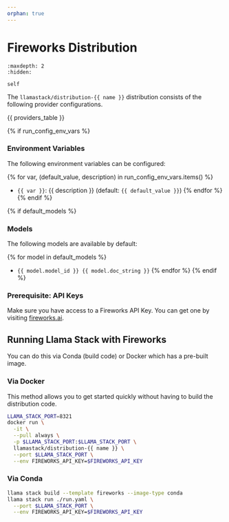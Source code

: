```yaml
---
orphan: true
---
```

# Fireworks Distribution

```{toctree}
:maxdepth: 2
:hidden:

self
```

The `llamastack/distribution-{{ name }}` distribution consists of the following provider configurations.

{{ providers_table }}

{% if run_config_env_vars %}
### Environment Variables

The following environment variables can be configured:

{% for var, (default_value, description) in run_config_env_vars.items() %}
- `{{ var }}`: {{ description }} (default: `{{ default_value }}`)
{% endfor %}
{% endif %}

{% if default_models %}
### Models

The following models are available by default:

{% for model in default_models %}
- `{{ model.model_id }} {{ model.doc_string }}`
{% endfor %}
{% endif %}


### Prerequisite: API Keys

Make sure you have access to a Fireworks API Key. You can get one by visiting [fireworks.ai](https://fireworks.ai/).


## Running Llama Stack with Fireworks

You can do this via Conda (build code) or Docker which has a pre-built image.

### Via Docker

This method allows you to get started quickly without having to build the distribution code.

```bash
LLAMA_STACK_PORT=8321
docker run \
  -it \
  --pull always \
  -p $LLAMA_STACK_PORT:$LLAMA_STACK_PORT \
  llamastack/distribution-{{ name }} \
  --port $LLAMA_STACK_PORT \
  --env FIREWORKS_API_KEY=$FIREWORKS_API_KEY
```

### Via Conda

```bash
llama stack build --template fireworks --image-type conda
llama stack run ./run.yaml \
  --port $LLAMA_STACK_PORT \
  --env FIREWORKS_API_KEY=$FIREWORKS_API_KEY
```
